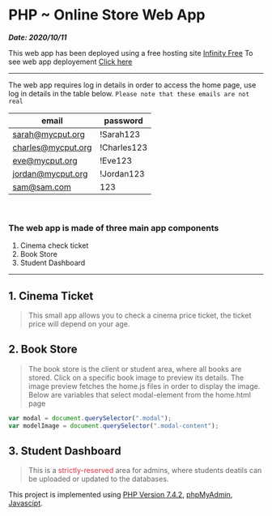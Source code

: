 # PHP ~ Online Store Web App

***Date: 2020/10/11***

This web app has been deployed using a free hosting site [Infinity Free](https://infinityfree.net/) 
To see web app deployement [Click here](chadtech.epizy.com 'Online Store')

___

The web app requires log in details in order to access the home page, use log in details in the table below. ```Please note that these emails are not real```

| email              | password    |
| ------------------ | ----------- |
| sarah@mycput.org   | !Sarah123   |
| charles@mycput.org | !Charles123 |
| eve@mycput.org     | !Eve123     |
| jordan@mycput.org  | !Jordan123  |
| sam@sam.com        | 123         |
<br />

### The web app is made of three main app components
1. Cinema check ticket
1. Book Store
1. Student Dashboard
___

## 1. Cinema Ticket
> This small app allows you to check a cinema price ticket, the ticket price will depend on your age.

## 2. Book Store
> The book store is the client or student area, where all books are stored. Click on a specific book image to preview its details. The image preview fetches the home.js files in order to display the image. Below are variables that select modal-element from the home.html page 

```javascript
var modal = document.querySelector(".modal");
var modelImage = document.querySelector(".modal-content");
```

## 3. Student Dashboard
> This is a <span style="color: #dc3545">strictly-reserved</span> area for admins, where students deatils can be uploaded or updated to the databases.

This project is implemented using [PHP Version 7.4.2](https://www.php.net/), [phpMyAdmin](https://www.phpmyadmin.net/), [Javascipt](https://www.javascript.com/).
